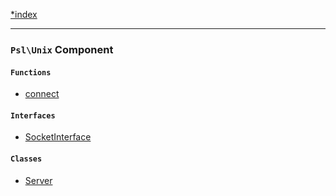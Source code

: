 <!--
    This markdown file was generated using `docs/documenter.php`.

    Any edits to it will likely be lost.
-->

[*index](./../README.md)

---

### `Psl\Unix` Component

#### `Functions`

- [connect](./../../src/Psl/Unix/connect.php#L17)

#### `Interfaces`

- [SocketInterface](./../../src/Psl/Unix/SocketInterface.php#L9)

#### `Classes`

- [Server](./../../src/Psl/Unix/Server.php#L15)


